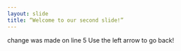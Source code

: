 ```yaml
---
layout: slide
title: “Welcome to our second slide!”
---
```

change was made on line 5
Use the left arrow to go back!

